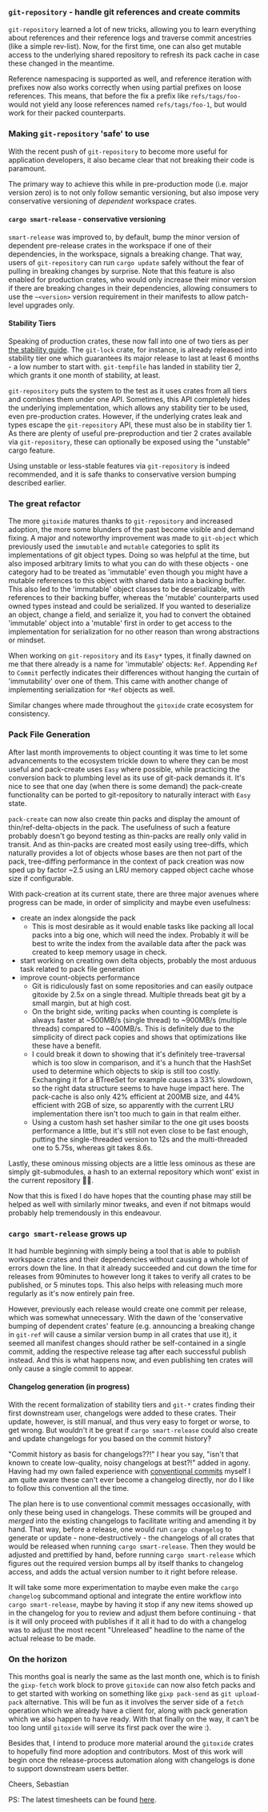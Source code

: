 ### `git-repository` - handle git references and create commits

`git-repository` learned a lot of new tricks, allowing you to learn everything about references and their reference logs and traverse commit ancestries (like a simple rev-list). Now, for the first time, one can also get mutable access to the underlying shared repository to refresh its pack cache in case these changed in the meantime.

Reference namespacing is supported as well, and reference iteration with prefixes now also works correctly when using partial prefixes on loose references. This means, that before the fix a prefix like `refs/tags/foo-` would not yield any loose references named `refs/tags/foo-1`, but would work for their packed counterparts.

### Making `git-repository` 'safe' to use

With the recent push of `git-repository` to become more useful for application developers, it also became clear that not breaking their code is paramount.

The primary way to achieve this while in pre-production mode (i.e. major version zero) is to not only follow semantic versioning, but also impose very conservative versioning of _dependent_ workspace crates.

#### `cargo smart-release` - conservative versioning

`smart-release` was improved to, by default, bump the minor version of dependent pre-release crates in the workspace if one of their dependencies, in the workspace, signals a breaking change. That way, users of `git-repository` can run `cargo update` safely without the fear of pulling in breaking changes by surprise. Note that this feature is also enabled
for production crates, who would only increase their minor version if there are breaking changes in their dependencies, allowing consumers to use the `~<version>` version requirement in their manifests to allow patch-level upgrades only.

#### Stability Tiers

Speaking of production crates, these now fall into one of two tiers as per [the stability guide](https://github.com/Byron/gitoxide/blob/a65c14f470bf8c0e3b15ff8695ef97b5c6ab738f/STABILITY.md). The `git-lock` crate, for instance, is already released into stability tier one which guarantees its major release to last at least 6 months - a low number to start with. `git-tempfile` has landed in stability tier 2, which grants it one month of stability, at least.

`git-repository` puts the system to the test as it uses crates from all tiers and combines them under one API. Sometimes, this API completely hides the underlying implementation, which allows any stability tier to be used, even pre-production crates. However, if the underlying crates leak and types escape the `git-repository` API, these must also be in stability tier 1. As there are plenty of useful pre-preproduction and tier 2 crates available via `git-repository`, these can optionally be exposed using the "unstable" cargo feature.

Using unstable or less-stable features via `git-repository` is indeed recommended, and it is safe thanks to conservative version bumping described earlier.


### The great refactor

The more `gitoxide` matures thanks to `git-repository` and increased adoption, the more some blunders of the past become visible and demand fixing. A major and noteworthy improvement was made to `git-object` which previously used the `immutable` and `mutable` categories to split its implementations of git object types. Doing so was helpful at the time, but also imposed arbitrary limits to what you can do with these objects - one category had to be treated as 'immutable' even though you might have a mutable references to this object with shared data into a backing buffer. This also led to the 'immutable' object classes to be deserializable, with references to their backing buffer, whereas the 'mutable' counterparts used owned types instead and could be serialized. If you wanted to deserialize an object, change a field, and serialize it, you had to convert the obtained 'immutable' object into a 'mutable' first in order to get access to the implementation for serialization for no other reason than wrong abstractions or mindset.

When working on `git-repository` and its `Easy*` types, it finally dawned on me that there already is a name for 'immutable' objects: `Ref`. Appending `Ref` to `Commit` perfectly indicates their differences without hanging the curtain of 'immutability' over one of them. This came with another change of implementing serialization for `*Ref` objects as well.

Similar changes where made throughout the `gitoxide` crate ecosystem for consistency.

### Pack File Generation

After last month improvements to object counting it was time to let some advancements to the ecosystem trickle down to where they can be most useful and pack-create uses `Easy` where possible, while practicing the conversion back to plumbing level as its use of git-pack demands it. It's nice to see that one day (when there is some demand) the pack-create functionality can be ported to git-repository to naturally interact with `Easy` state.

`pack-create` can now also create thin packs and display the amount of thin/ref-delta-objects in the pack. The usefulness of such a feature probably doesn't go beyond testing as thin-packs are really only valid in transit.
And as thin-packs are created most easily using tree-diffs, which naturally provides a lot of objects whose bases are then not part of the pack, tree-diffing performance in the context of pack creation was now sped up by factor ~2.5 using an LRU memory capped object cache whose size if configurable.

With pack-creation at its current state, there are three major avenues where progress can be made, in order of simplicity and maybe even usefulness: 

* create an index alongside the pack
    * This is most desirable as it would enable tasks like packing all local packs into a big one, which will need the index. Probably it will be best to write the index from the available data after the pack was created to keep memory usage in check.
* start working on creating own delta objects, probably the most arduous task related to pack file generation
* improve count-objects performance
    * Git is ridiculously fast on some repositories and can easily outpace gitoxide by 2.5x on a single thread. Multiple threads beat git by a small margin, but at high cost.
    * On the bright side, writing packs when counting is complete is always faster at ~500MB/s (single thread) to ~900MB/s (multiple threads) compared to ~400MB/s. This is definitely due to the simplicity of direct pack copies and shows that optimizations like these have a benefit.
    * I could break it down to showing that it's definitely tree-traversal which is too slow in comparison, and it's a hunch that the HashSet used to determine which objects to skip is still too costly. Exchanging it for a BTreeSet for example causes a 33% slowdown, so the right data structure seems to have huge impact here. The pack-cache is also only 42% efficient at 200MB size, and 44% efficient with 2GB of size, so apparently with the current LRU implementation there isn't too much to gain in that realm either.
    * Using a custom hash set hasher similar to the one git uses boosts performance a little, but it's still not even close to be fast enough, putting the single-threaded version to 12s and the multi-threaded one to 5.75s, whereas git takes 8.6s.

Lastly, these ominous missing objects are a little less ominous as these are simply git-submodules, a hash to an external repository which wont' exist in the current repository 🤦‍♂️.

Now that this is fixed I do have hopes that the counting phase may still be helped as well with similarly minor tweaks, and even if not bitmaps would probably help tremendously in this endeavour. 

### `cargo smart-release` grows up

It had humble beginning with simply being a tool that is able to publish workspace crates and their dependencies without causing a whole lot of errors down the line. In that it already succeeded and cut down the time for releases from 90minutes to however long it takes to verify all crates to be published, or 5 minutes tops. This also helps with releasing much more regularly as it's now entirely pain free.

However, previously each release would create one commit per release, which was somewhat unnecessary. With the dawn of the 'conservative bumping of dependent crates' feature (e.g. announcing a breaking change in `git-ref` will cause a similar version bump in all crates that use it), it seemed all manifest changes should rather be self-contained in a single commit, adding the respective release tag after each successful publish instead. And this is what happens now, and even publishing ten crates will only cause a single commit to appear.

#### Changelog generation (in progress)

With the recent formalization of stability tiers and `git-*` crates finding their first downstream user, changelogs were added to these crates. Their update, however, is still manual, and thus very easy to forget or worse, to get wrong. But wouldn't it be great if `cargo smart-release` could also create and update changelogs for you based on the commit history?

"Commit history as basis for changelogs??!" I hear you say, "isn't that known to create low-quality, noisy changelogs at best?!" added in agony. Having had my own failed experience with [conventional commits](https://www.conventionalcommits.org) myself I am quite aware these can't ever become a changelog directly, nor do I like to follow this convention all the time.

The plan here is to use conventional commit messages occasionally, with only these being used in changelogs. These commits will be grouped and _merged_ into the existing changelogs to facilitate writing and amending it by hand. That way, before a release, one would run `cargo changelog` to generate or update - none-destructively - the changelogs of all crates that would be released when running `cargo smart-release`. Then they would be adjusted and prettified by hand, before running `cargo smart-release` which figures out the required version bumps all by itself thanks to changelog access, and adds the actual version number to it right before release.

It will take some more experimentation to maybe even make the `cargo changelog` subcommand optional and integrate the entire workflow into `cargo smart-release`, maybe by having it stop if any new items showed up in the changelog for you to review and adjust them before continuing - that is it will only proceed with publishes if it all it had to do with a changelog was to adjust the most recent "Unreleased" headline to the name of the actual release to be made.

### On the horizon

This months goal is nearly the same as the last month one, which is to finish the `gixp-fetch` work block to prove `gitoxide` can now also fetch packs and to get started with working on something like `gixp pack-send` as `git upload-pack` alternative. This will be fun as it involves the server side of a `fetch` operation which we already have a client for, along with pack generation which we also happen to have ready. With that finally on the way, it can't be too long until `gitoxide` will serve its first pack over the wire :).

Besides that, I intend to produce more material around the `gitoxide` crates to hopefully find more adoption and contributors. Most of this work will begin once the release-process automation along with changelogs is done to support downstream users better.

Cheers,
Sebastian

PS: The latest timesheets can be found [here](https://github.com/Byron/byron/blob/main/timesheets/2021.csv).

